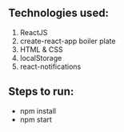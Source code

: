 ## Technologies used:
  1) ReactJS
  2) create-react-app boiler plate
  3) HTML & CSS
  4) localStorage
  5) react-notifications
  
 ## Steps to run:
  - npm install
  - npm start
